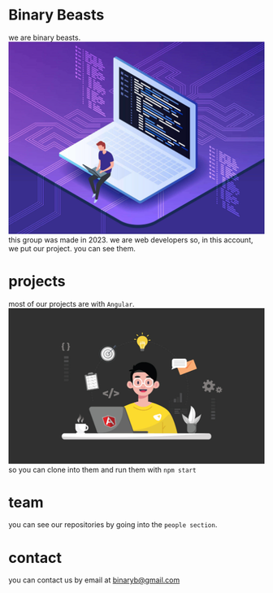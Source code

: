 # Binary Beasts

we are binary beasts.
<img src="https://github.com/binarybeasts2023/.github/blob/main/profile/prog.jpg">
this group was made in 2023. we are web developers so, in this account, we put our project. you can see them.
# projects

most of our projects are with `Angular`.
<img src="https://github.com/binarybeasts2023/.github/blob/main/profile/angular.jpg">
 so you can clone into them and run them with `npm start`

# team

you can see our repositories by going into the `people section`.

# contact

you can contact us by email at binaryb@gmail.com
